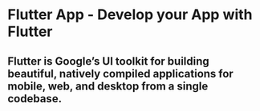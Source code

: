 # Flutter App - Develop your App with Flutter

## Flutter is Google’s UI toolkit for building beautiful, natively compiled applications for mobile, web, and desktop from a single codebase.

